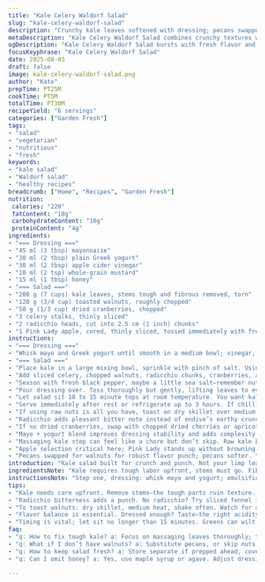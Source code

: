 ```yaml
---
title: "Kale Celery Waldorf Salad"
slug: "kale-celery-waldorf-salad"
description: "Crunchy kale leaves softened with dressing; pecans swapped for walnuts, slight cut on dried cranberries down to balance tartness. Endives replaced with radicchio for bitterness contrast; apple switched to crisp Pink Lady with lemon to avoid browning. Mayo reduced, Greek yogurt added for tang and creamy body. Dressing syrup swapped with honey, hits right level of sweet without overpowering. Salad rests just 10 minutes tipping texture to tender but still firm, kale collides with pieced celery stalk in vivid green crunch. Mix evenly to coat leaves well but avoid soggy spots."
metaDescription: "Kale Celery Waldorf Salad combines crunchy textures with creamy dressing; simple to prepare for lively flavor."
ogDescription: "Kale Celery Waldorf Salad bursts with fresh flavor and texture; a twist on a classic that’s rich yet balanced."
focusKeyphrase: "Kale Celery Waldorf Salad"
date: 2025-08-03
draft: false
image: kale-celery-waldorf-salad.png
author: "Kate"
prepTime: PT25M
cookTime: PT5M
totalTime: PT30M
recipeYield: "6 servings"
categories: ["Garden Fresh"]
tags:
- "salad"
- "vegetarian"
- "nutritious"
- "fresh"
keywords:
- "kale salad"
- "Waldorf salad"
- "healthy recipes"
breadcrumb: ["Home", "Recipes", "Garden Fresh"]
nutrition: 
 calories: "220"
 fatContent: "18g"
 carbohydrateContent: "10g"
 proteinContent: "4g"
ingredients:
- "=== Dressing ==="
- "45 ml (3 tbsp) mayonnaise"
- "30 ml (2 tbsp) plain Greek yogurt"
- "30 ml (2 tbsp) apple cider vinegar"
- "10 ml (2 tsp) whole-grain mustard"
- "15 ml (1 tbsp) honey"
- "=== Salad ==="
- "200 g (7 cups) kale leaves, stems tough and fibrous removed, torn"
- "120 g (3/4 cup) toasted walnuts, roughly chopped"
- "50 g (1/3 cup) dried cranberries, chopped"
- "3 celery stalks, thinly sliced"
- "2 radicchio heads, cut into 2.5 cm (1 inch) chunks"
- "1 Pink Lady apple, cored, thinly sliced, tossed immediately with freshly squeezed lemon juice"
instructions:
- "=== Dressing ==="
- "Whisk mayo and Greek yogurt until smooth in a medium bowl; vinegar, mustard, honey next. Whisk to emulsify. Taste; adjust acidity or sweetness now. Chill if you want sharper flavor but not necessary."
- "=== Salad ==="
- "Place kale in a large mixing bowl, sprinkle with pinch of salt. Using hands, massage leaves firmly for 2 to 3 minutes. You’ll know when leaves limp and darken slightly, less coarse under fingers. This breaks down fibrous cell walls, releases subtle kale sweetness."
- "Add sliced celery, chopped walnuts, radicchio chunks, cranberries, and apple slices to the kale."
- "Season with fresh black pepper, maybe a little sea salt—remember nuts and dressing carry salt."
- "Pour dressing over. Toss thoroughly but gently, lifting leaves to evenly coat all components. Adjust seasoning now or after short rest."
- "Let salad sit 10 to 15 minute tops at room temperature. You want kale softened but not soggy; flavors mingle but produce stays crisp. No longer or greens wilt."
- "Serve immediately after rest or refrigerate up to 3 hours. If chilling, toss again lightly before plating."
- "If using raw nuts is all you have, toast on dry skillet over medium heat 3 to 4 minutes until fragrant and golden. Shake pan often to prevent burning."
- "Radicchio adds pleasant bitter note instead of endive’s earthy crunch. Can swap with thin sliced fennel for anise-like lift."
- "If no dried cranberries, swap with chopped dried cherries or apricots. Keep quantity smaller to avoid overt sweetness."
- "Mayo + yogurt blend improves dressing stability and adds complexity. Straight mayo dressing sometimes feels too fatty and heavy."
- "Massaging kale step can feel like a chore but don’t skip. Raw kale bites tough, can be a mouthful of fibers without massage."
- "Apple selection critical here; Pink Lady stands up without browning too fast, crisp texture cuts richness."
- "Pecans swapped for walnuts for robust flavor punch; pecans softer. You can mix both if preferred."
introduction: "Kale salad built for crunch and punch. Not your limp leaves drowned in dressing. Massage kale like you mean it, lets it soften and gain flavor without collapse. Celery and radicchio add bite; nuts bring that roasted nuttiness with subtle bitterness if toasted right. Apples cut freshness, natural acidity. Dressing rides the line between tangy and creamy with yogurt smoothing ma yonnaise’s weight. Honey creates a whisper of sweetness without the syrup stickiness. Cranberries chopped small to spread tart pops throughout. Patience with mixing and resting gives the salad character. No wilted mess if you keep it tight on timing. It’s about balance — texture, acidity, nondominant sweetness — not about overpowering with sugar or vinegar. If your greens are bitter sometimes replace or mix in fennel or mild lettuces. Freshness is the goal, not just packed salad bowl."
ingredientsNote: "Kale requires tough labor upfront, stems must go. Fibrous and bitter stems grind down even if chopped fine. Hands are the best tool for massaging kale. Use fresh celery stalks for their crisp snap and clean flavor. Radicchio can be harsh if over-large chunks; keep pieces consistent about an inch for even chew. Pink Lady keeps apple slices crisp longer, less enzymatic browning when tossed in immediately with lemon juice, which also boosts freshness and prevents oxidizing spots. Toast nuts on medium heat, smell signals readiness. Avoid letting them smoke or burn; bitter burnt nuts ruin salad’s appeal. Mayo and Greek yogurt balance fat and acidity in dressing; mayo gives thickness but yogurt cuts heaviness. Honey is a better sweetener here than syrup, less gloopy and blends more naturally into vinegar’s sharpness. Cranberries chopped means flavor distributes instead of chewing for single bites. Good quality cider vinegar adds fruity tartness but pick your favorite acidity level. Any one ingredient swap changes salad outcome significantly—adjust seasoning accordingly and taste constantly. Store salad cold if preparing ahead but toss again right before serving to freshen up texture."
instructionsNote: "Step one, dressing: whisk mayo and yogurt; emulsification lets dressing coat kale better than oil alone. Vinegar last to control acidity gently. Taste early so you can adjust without drowning ingredients. Massaging kale key to break cell walls and soften fibers; it’s what turns tough salad leaves tender and palatable. Use salt to encourage wilting during massage but don’t forget texture still matters. Adding ingredients in layers helps mixing better than dumping everything at once; ensures even distribution. Toss gently – kale can bruise or wilt if overworked. Rest times vary depending on how fresh your kale is—tender when palpably soft but still with bite, never limp or watery. If chilling salad, timing is critical; too long and moisture seeps, ruining crispness. Toast nuts on skillet shaking often for uniform color and flavor—watch aromas and color changes, not timer alone. Dress and toss right before serving, or salad turns soggy and dull quickly. Practice with ingredient swaps adjusting resting time and seasoning balance; big flavors like different nuts or apple types need compensation in dressing sweetness or acidity. End with fresh cracked pepper for bright finish."
tips:
- "Kale needs care upfront. Remove stems—the tough parts ruin texture. Massage it right; hands work best. Use salt to wilt leaves. Watch for color change; that’s when it's ready. Don’t skip this step—tough fibers can ruin your bite."
- "Radicchio bitterness adds a punch. No radicchio? Try sliced fennel instead. It’ll shift flavor profile but still offer crunch. Apples are crucial—Pink Lady stands up better against browning. Toss with lemon juice fast to keep bright."
- "To toast walnuts: dry skillet, medium heat, shake often. Watch for aroma and light gold color. Overdone nuts spoil the subtlety. If using raw, no worries; just ensure even toasting for best flavor."
- "Flavor balance is essential. Dressed enough? Taste—the right acidity is key. Dressing consistency matters too. Use mayo and yogurt well; both contribute but too much mayo can overwhelm."
- "Timing is vital; let sit no longer than 15 minutes. Greens can wilt and become soggy. But a quick rest lets flavors meld without losing crunch. Serve right after resting or chill briefly."
faq:
- "q: How to fix tough kale? a: Focus on massaging leaves thoroughly; time matters. If still tough, re-massage or add a pinch of salt."
- "q: What if I don’t have walnuts? a: Substitute pecans, or skip nuts entirely. Seeds like sunflower or pumpkin can provide crunch."
- "q: How to keep salad fresh? a: Store separate if prepped ahead, cover tightly, chill. Toss again before serving; clarity matters."
- "q: Can I omit honey? a: Yes, use maple syrup or agave. Adjust dressing to taste—sweetness can tone down quickly."

---
```

